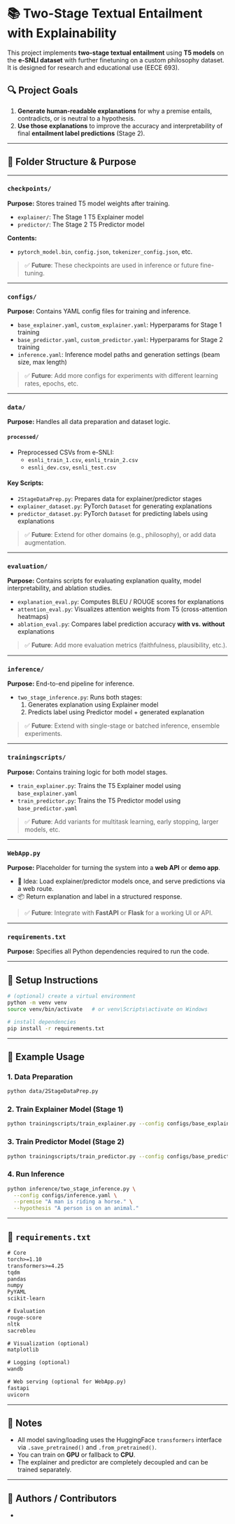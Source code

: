 # 📚 Two-Stage Textual Entailment with Explainability

This project implements **two-stage textual entailment** using **T5 models** on the **e-SNLI dataset** with further finetuning on a custom philosophy dataset. It is designed for research and educational use (EECE 693).

## 🔍 Project Goals

1. **Generate human-readable explanations** for why a premise entails, contradicts, or is neutral to a hypothesis.
2. **Use those explanations** to improve the accuracy and interpretability of final **entailment label predictions** (Stage 2).

---

## 📁 Folder Structure & Purpose

---

### `checkpoints/`
**Purpose:** Stores trained T5 model weights after training.

- `explainer/`: The Stage 1 T5 Explainer model
- `predictor/`: The Stage 2 T5 Predictor model

**Contents:**
- `pytorch_model.bin`, `config.json`, `tokenizer_config.json`, etc.

> ✅ **Future**: These checkpoints are used in inference or future fine-tuning.

---

### `configs/`
**Purpose:** Contains YAML config files for training and inference.

- `base_explainer.yaml`, `custom_explainer.yaml`: Hyperparams for Stage 1 training
- `base_predictor.yaml`, `custom_predictor.yaml`: Hyperparams for Stage 2 training
- `inference.yaml`: Inference model paths and generation settings (beam size, max length)

> ✅ **Future**: Add more configs for experiments with different learning rates, epochs, etc.

---

### `data/`
**Purpose:** Handles all data preparation and dataset logic.

#### `processed/`
- Preprocessed CSVs from e-SNLI:
  - `esnli_train_1.csv`, `esnli_train_2.csv`
  - `esnli_dev.csv`, `esnli_test.csv`

#### Key Scripts:
- `2StageDataPrep.py`: Prepares data for explainer/predictor stages
- `explainer_dataset.py`: PyTorch `Dataset` for generating explanations
- `predictor_dataset.py`: PyTorch `Dataset` for predicting labels using explanations

> ✅ **Future**: Extend for other domains (e.g., philosophy), or add data augmentation.

---

### `evaluation/`
**Purpose:** Contains scripts for evaluating explanation quality, model interpretability, and ablation studies.

- `explanation_eval.py`: Computes BLEU / ROUGE scores for explanations
- `attention_eval.py`: Visualizes attention weights from T5 (cross-attention heatmaps)
- `ablation_eval.py`: Compares label prediction accuracy **with vs. without** explanations

> ✅ **Future**: Add more evaluation metrics (faithfulness, plausibility, etc.).

---

### `inference/`
**Purpose:** End-to-end pipeline for inference.

- `two_stage_inference.py`: Runs both stages:
  1. Generates explanation using Explainer model
  2. Predicts label using Predictor model + generated explanation

> ✅ **Future**: Extend with single-stage or batched inference, ensemble experiments.

---

### `trainingscripts/`
**Purpose:** Contains training logic for both model stages.

- `train_explainer.py`: Trains the T5 Explainer model using `base_explainer.yaml`
- `train_predictor.py`: Trains the T5 Predictor model using `base_predictor.yaml`

> ✅ **Future**: Add variants for multitask learning, early stopping, larger models, etc.

---

### `WebApp.py`
**Purpose:** Placeholder for turning the system into a **web API** or **demo app**.

- 🧠 Idea: Load explainer/predictor models once, and serve predictions via a web route.
- 📦 Return explanation and label in a structured response.

> ✅ **Future**: Integrate with **FastAPI** or **Flask** for a working UI or API.

---

### `requirements.txt`
**Purpose:** Specifies all Python dependencies required to run the code.

---

## 🚀 Setup Instructions

```bash
# (optional) create a virtual environment
python -m venv venv
source venv/bin/activate   # or venv\Scripts\activate on Windows

# install dependencies
pip install -r requirements.txt
```

---

## 🧪 Example Usage

### 1. Data Preparation
```bash
python data/2StageDataPrep.py
```

### 2. Train Explainer Model (Stage 1)
```bash
python trainingscripts/train_explainer.py --config configs/base_explainer.yaml
```

### 3. Train Predictor Model (Stage 2)
```bash
python trainingscripts/train_predictor.py --config configs/base_predictor.yaml
```

### 4. Run Inference
```bash
python inference/two_stage_inference.py \
  --config configs/inference.yaml \
  --premise "A man is riding a horse." \
  --hypothesis "A person is on an animal."
```

---

## 📌 `requirements.txt`

```txt
# Core
torch>=1.10
transformers>=4.25
tqdm
pandas
numpy
PyYAML
scikit-learn

# Evaluation
rouge-score
nltk
sacrebleu

# Visualization (optional)
matplotlib

# Logging (optional)
wandb

# Web serving (optional for WebApp.py)
fastapi
uvicorn
```

---

## 📓 Notes

- All model saving/loading uses the HuggingFace `transformers` interface via `.save_pretrained()` and `.from_pretrained()`.
- You can train on **GPU** or fallback to **CPU**.
- The explainer and predictor are completely decoupled and can be trained separately.

---

## 👥 Authors / Contributors

- 
